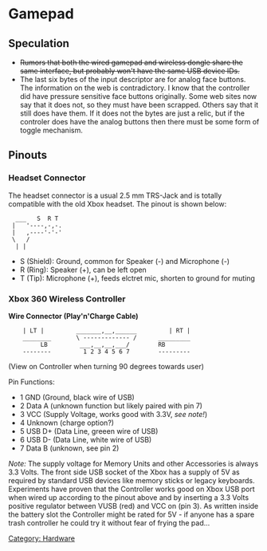 # Gamepad

## Speculation

  - ~~Rumors that both the wired gamepad and wireless dongle share the
    same interface, but probably won't have the same USB device IDs.~~
  - The last six bytes of the input descriptor are for analog face
    buttons. The information on the web is contradictory. I know that
    the controller did have pressure sensitive face buttons originally.
    Some web sites now say that it does not, so they must have been
    scrapped. Others say that it still does have them. If it does not
    the bytes are just a relic, but if the controler does have the
    analog buttons then there must be some form of toggle mechanism.

## Pinouts

### Headset Connector

The headset connector is a usual 2.5 mm TRS-Jack and is totally
compatible with the old Xbox headset. The pinout is shown below:

```
  ___   S  R T
 |   '----,-,-.
 |   ,----'-'-'
 \   /
  | |
```

  - S (Shield): Ground, common for Speaker (-) and Microphone (-)
  - R (Ring): Speaker (+), can be left open
  - T (Tip): Microphone (+), feeds elctret mic, shorten to ground for
    muting

### Xbox 360 Wireless Controller

**Wire Connector (Play'n'Charge Cable)**

```
    | LT |         _______,__,______         | RT |
    ________       \ ------------- /      _________
         LB         ___,__,__,___/        RB
    --------         1 2 3 4 5 6 7        ---------
```

(View on Controller when turning 90 degrees towards user)

Pin Functions:

- 1 GND (Ground, black wire of USB)
- 2 Data A (unknown function but likely paired with pin 7)
- 3 VCC (Supply Voltage, works good with 3.3V, *see note!*)
- 4 Unknown (charge option?)
- 5 USB D+ (Data Line, greeen wire of USB)
- 6 USB D- (Data Line, white wire of USB)
- 7 Data B (unknown, see pin 2)

*Note:* The supply voltage for Memory Units and other Accessories is
always 3.3 Volts. The front side USB socket of the Xbox has a supply of
5V as required by standard USB devices like memory sticks or legacy
keyboards. Experiments have proven that the Controller works good on
Xbox USB port when wired up according to the pinout above and by
inserting a 3.3 Volts positive regulator between VUSB (red) and VCC on
(pin 3). As written inside the battery slot the Controller might be
rated for 5V - if anyone has a spare trash controller he could try it
without fear of frying the pad...

[Category: Hardware](/Hardware)
